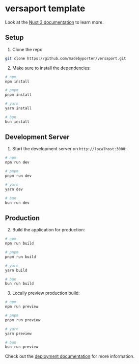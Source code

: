 # versaport template

Look at the [Nuxt 3 documentation](https://nuxt.com/docs/getting-started/introduction) to learn more.

## Setup

1. Clone the repo

```bash
git clone https://github.com/madebyporter/versaport.git
```

2. Make sure to install the dependencies:

```bash
# npm
npm install

# pnpm
pnpm install

# yarn
yarn install

# bun
bun install
```

## Development Server

1. Start the development server on `http://localhost:3000`:

```bash
# npm
npm run dev

# pnpm
pnpm run dev

# yarn
yarn dev

# bun
bun run dev
```

## Production

2. Build the application for production:

```bash
# npm
npm run build

# pnpm
pnpm run build

# yarn
yarn build

# bun
bun run build
```

3. Locally preview production build:

```bash
# npm
npm run preview

# pnpm
pnpm run preview

# yarn
yarn preview

# bun
bun run preview
```

Check out the [deployment documentation](https://nuxt.com/docs/getting-started/deployment) for more information.

